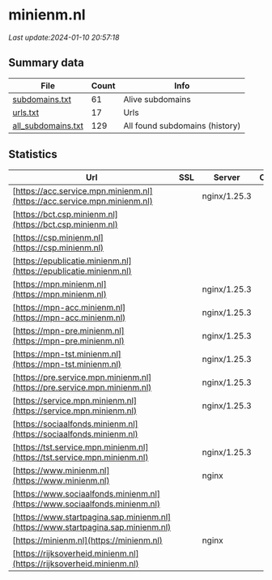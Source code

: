 # minienm.nl
*Last update:2024-01-10 20:57:18*
## Summary data
| File       | Count | Info |
|------------|-------|------|
|[subdomains.txt](/data/minienm/subdomains.txt)|61|Alive subdomains|
|[urls.txt](/data/minienm/urls.txt)|17|Urls|
|[all_subdomains.txt](/data/minienm/all_subdomains.txt)|129|All found subdomains (history)|
## Statistics
| Url | SSL | Server | Cookie | HSTS | CSP | XFO | XXP | RP | Tech |
|------------|-------|------|------|------|------|------|------|------|------|
|[https://acc.service.mpn.minienm.nl](https://acc.service.mpn.minienm.nl)| |nginx/1.25.3| | | | | |:white_check_mark: | |Nginx:1.25.3| |
|[https://bct.csp.minienm.nl](https://bct.csp.minienm.nl)| | | | | | | |:white_check_mark: | |HSTS| |
|[https://csp.minienm.nl](https://csp.minienm.nl)| || |:white_check_mark: | |:white_check_mark: | |:white_check_mark: | |:white_check_mark: | |HSTS| |
|[https://epublicatie.minienm.nl](https://epublicatie.minienm.nl)| | | | | | | |:white_check_mark: | |Apache HTTP Server:2| |
|[https://mpn.minienm.nl](https://mpn.minienm.nl)| |nginx/1.25.3| | | | | |:white_check_mark: | |Nginx:1.25.3| |
|[https://mpn-acc.minienm.nl](https://mpn-acc.minienm.nl)| |nginx/1.25.3| | | | | |:white_check_mark: | |Nginx:1.25.3| |
|[https://mpn-pre.minienm.nl](https://mpn-pre.minienm.nl)| |nginx/1.25.3| | | | | |:white_check_mark: | |Nginx:1.25.3| |
|[https://mpn-tst.minienm.nl](https://mpn-tst.minienm.nl)| |nginx/1.25.3| | | | | |:white_check_mark: | |Nginx:1.25.3| |
|[https://pre.service.mpn.minienm.nl](https://pre.service.mpn.minienm.nl)| |nginx/1.25.3| | | | | |:white_check_mark: | |Nginx:1.25.3| |
|[https://service.mpn.minienm.nl](https://service.mpn.minienm.nl)| |nginx/1.25.3| | | | | |:white_check_mark: | |Nginx:1.25.3| |
|[https://sociaalfonds.minienm.nl](https://sociaalfonds.minienm.nl)| | | | | | | |:white_check_mark: | |Microsoft HTTPAPI:2....| |
|[https://tst.service.mpn.minienm.nl](https://tst.service.mpn.minienm.nl)| |nginx/1.25.3| | | | | |:white_check_mark: | |Nginx:1.25.3| |
|[https://www.minienm.nl](https://www.minienm.nl)| |nginx| |:white_check_mark: | |:warning: |:white_check_mark: | |:white_check_mark: | |:white_check_mark: | |HSTS IIS:10.0 Window...| |
|[https://www.sociaalfonds.minienm.nl](https://www.sociaalfonds.minienm.nl)| | | | | | | |:white_check_mark: | |Microsoft HTTPAPI:2....| |
|[https://www.startpagina.sap.minienm.nl](https://www.startpagina.sap.minienm.nl)| | | | | | | |:white_check_mark: | |Microsoft HTTPAPI:2....| |
|[https://minienm.nl](https://minienm.nl)| |nginx| |:white_check_mark: | |:warning: |:white_check_mark: | |:white_check_mark: | |:white_check_mark: | |HSTS IIS:10.0 Window...| |
|[https://rijksoverheid.minienm.nl](https://rijksoverheid.minienm.nl)| | | | | | | |:white_check_mark: | |Apache HTTP Server:2| |